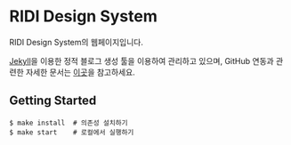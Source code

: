 # RIDI Design System
RIDI Design System의 웹페이지입니다.

[Jekyll](https://jekyllrb.com)을 이용한 정적 블로그 생성 툴을 이용하여 관리하고 있으며,
GitHub 연동과 관련한 자세한 문서는 [이곳](https://help.github.com/articles/using-jekyll-as-a-static-site-generator-with-github-pages)을 참고하세요.  

## Getting Started
```shell
$ make install  # 의존성 설치하기
$ make start    # 로컬에서 실행하기
```
